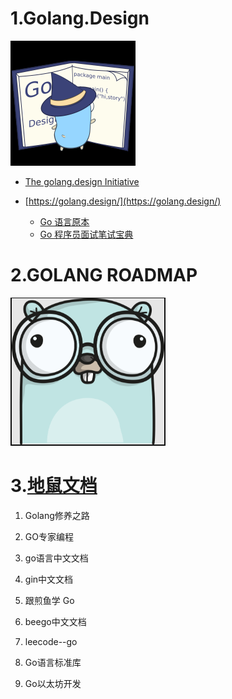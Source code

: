 # 1.Golang.Design

![1757054192272](image/超高质量网站/1757054192272.png)

- [The golang.design Initiative](https://github.com/golang-design)
- [https://golang.design/](https://golang.design/)

  - [Go 语言原本](https://golang.design/under-the-hood/)
  - [Go 程序员面试笔试宝典](https://golang.design/go-questions/)

# 2.GOLANG ROADMAP

![1757054294205](image/超高质量网站/1757054294205.png)

# 3.[地鼠文档](https://www.topgoer.cn/)

1. Golang修养之路

2. GO专家编程

3. go语言中文文档

4. gin中文文档

5. 跟煎鱼学 Go

6. beego中文文档

7. leecode--go

8. Go语言标准库

9. Go以太坊开发
